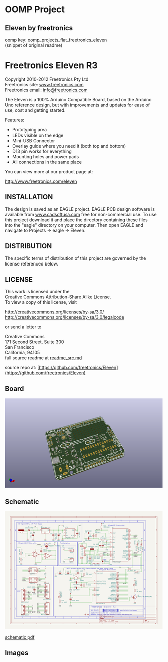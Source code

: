 # OOMP Project  
## Eleven  by freetronics  
  
oomp key: oomp_projects_flat_freetronics_eleven  
(snippet of original readme)  
  
Freetronics Eleven R3  
=============================  
Copyright 2010-2012 Freetronics Pty Ltd    
Freetronics site:  www.freetronics.com    
Freetronics email: info@freetronics.com    
  
The Eleven is a 100% Arduino Compatible Board, based on the Arduino  
Uno reference design, but with improvements and updates for ease of  
use, cost and getting started.  
  
Features:  
  
 * Prototyping area  
 * LEDs visible on the edge  
 * Mini-USB Connector  
 * Overlay guide where you need it (both top and bottom)  
 * D13 pin works for everything  
 * Mounting holes and power pads  
 * All connections in the same place  
  
You can view more at our product page at:  
  
  http://www.freetronics.com/eleven  
  
  
INSTALLATION  
------------  
The design is saved as an EAGLE project. EAGLE PCB design software is  
available from www.cadsoftusa.com free for non-commercial use. To use  
this project download it and place the directory containing these files  
into the "eagle" directory on your computer. Then open EAGLE and  
navigate to Projects -> eagle -> Eleven.  
  
  
DISTRIBUTION  
------------  
The specific terms of distribution of this project are governed by the  
license referenced below.  
  
  
LICENSE  
-------  
This work is licensed under the  
Creative Commons Attribution-Share Alike License.    
To view a copy of this license, visit  
  
  http://creativecommons.org/licenses/by-sa/3.0/    
  http://creativecommons.org/licenses/by-sa/3.0/legalcode  
  
or send a letter to  
  
  Creative Commons    
  171 Second Street, Suite 300    
  San Francisco    
  California, 94105  
  full source readme at [readme_src.md](readme_src.md)  
  
source repo at: [https://github.com/freetronics/Eleven](https://github.com/freetronics/Eleven)  
## Board  
  
[![working_3d.png](working_3d_600.png)](working_3d.png)  
## Schematic  
  
[![working_schematic.png](working_schematic_600.png)](working_schematic.png)  
  
[schematic pdf](working_schematic.pdf)  
## Images  
